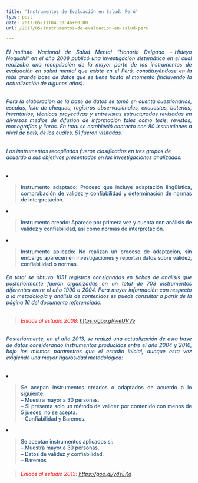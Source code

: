 ```yaml
---
title: 'Instrumentos de Evaluación en Salud: Perú'
type: post
date: 2017-05-11T04:30:46+00:00
url: /2017/05/instrumentos-de-evaluacion-en-salud-peru

---
```

<h6 style="text-align: justify;">
  <span style="color: #003366;">El Instituto  Nacional  de  Salud  Mental  “Honorio  Delgado  &#8211; Hideyo Noguchi” en el año 2008 publicó una investigación sistemática en el cual realizaba una recopilación de la mayor parte de los instrumentos de evaluación en salud mental que existe en el Perú, constituyéndose en la más grande base de datos que se tiene hasta el momento (incluyendo la actualización de algunos años).</span>
</h6>

<h6 style="text-align: justify;">
  <span style="color: #003366;">Para la elaboración de la base de datos se tomó en cuenta cuestionarios, escalas, lista de chequeo, registros observacionales, encuestas, baterías, inventarios, técnicas proyectivas y entrevistas estructuradas revisadas en diversos medios de difusión de información tales como tesis, revistas, monografías y libros. En total se estableció contacto con 80 instituciones a nivel de país, de los cuáles, 51 fueron visitadas.</span>
</h6>

###### <span style="color: #003366;">Los instrumentos recopilados fueron clasificados en tres grupos de acuerdo a sus objetivos presentados en las investigaciones analizadas:</span>

<li style="text-align: justify;">
  <blockquote>
    <p>
      <span style="color: #003366;">Instrumento adaptado: Proceso que incluye adaptación lingüística, comprobación de validez y confiabilidad y determinación de normas de interpretación.</span>
    </p>
  </blockquote>
</li>

<li style="text-align: justify;">
  <blockquote>
    <p>
      <span style="color: #003366;">Instrumento creado: Aparece por primera vez y cuenta con análisis de validez y confiabilidad, así como normas de interpretación.</span>
    </p>
  </blockquote>
</li>

<li style="text-align: justify;">
  <blockquote>
    <p>
      <span style="color: #003366;">Instrumento aplicado: No realizan un proceso de adaptación, sin embargo aparecen en investigaciones y reportan datos sobre validez, confiabilidad o normas.</span>
    </p>
  </blockquote>
</li>

<h6 style="text-align: justify;">
  <span style="color: #003366;">En total se obtuvo 1051 registros consignadas en fichas de análisis que posteriormente fueron organizadas en un total de 703 instrumentos diferentes entre el año 1990 a 2004. Para mayor información con respecto a la metodología y análisis de contenidos se puede consultar a partir de la página 16 del documento referenciado.</span>
</h6>

> ###### <span style="color: #ff0000;">Enlace al estudio 2008: <a href="https://goo.gl/weUVVe" target="_blank" rel="noopener noreferrer">https://goo.gl/weUVVe</a></span>

<h6 style="text-align: justify;">
  <span style="color: #003366;">Posteriormente, en el año 2013, se realizó una actualización de esta base de datos considerando instrumentos producidos entre el año 2004 y 2010, bajo los mismos parámetros que el estudio inicial, aunque esta vez exigiendo una mayor rigurosidad metodológica:</span>
</h6>

<li style="text-align: justify;">
  <blockquote>
    <p>
      <span style="color: #003366;">Se acepan instrumentos creados o adaptados de acuerdo a lo siguiente:<br /> &#8211; Muestra mayor a 30 personas.<br /> </span><span style="color: #003366;">&#8211; Si presenta solo un método de validez por contenido con menos de 5 jueces, no se acepta.<br /> </span><span style="color: #003366;">&#8211; Confiabilidad y Baremos.</span>
    </p>
  </blockquote>
</li>

<li style="text-align: justify;">
  <blockquote>
    <p>
      <span style="color: #003366;">Se aceptan instrumentos aplicados si:<br /> </span><span style="color: #003366;">&#8211; Muestra mayor a 30 personas.<br /> </span><span style="color: #003366;">&#8211; Datos de validez y confiabilidad.<br /> </span><span style="color: #003366;">&#8211; Baremos</span>
    </p>
  </blockquote>
</li>

> ###### <span style="color: #ff0000;">Enlace al estudio 2013: <a href="https://goo.gl/ydsEKd" target="_blank" rel="noopener noreferrer">https://goo.gl/ydsEKd</a></span>